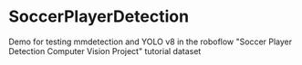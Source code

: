 # SoccerPlayerDetection
Demo for testing mmdetection and YOLO v8 in the roboflow "Soccer Player Detection Computer Vision Project" tutorial dataset
